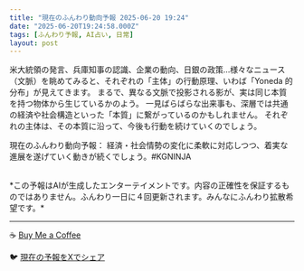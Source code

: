 ```yaml
---
title: "現在のふんわり動向予報 2025-06-20 19:24"
date: "2025-06-20T19:24:58.000Z"
tags: [ふんわり予報, AI占い, 日常]
layout: post
---
```


米大統領の発言、兵庫知事の認識、企業の動向、日銀の政策…様々なニュース（文脈）を眺めてみると、それぞれの「主体」の行動原理、いわば「Yoneda 的分布」が見えてきます。  まるで、異なる文脈で投影される影が、実は同じ本質を持つ物体から生じているかのよう。  一見ばらばらな出来事も、深層では共通の経済や社会構造といった「本質」に繋がっているのかもしれません。  それぞれの主体は、その本質に沿って、今後も行動を続けていくのでしょう。


現在のふんわり動向予報：
経済・社会情勢の変化に柔軟に対応しつつ、着実な進展を遂げていく動きが続くでしょう。#KGNINJA

<br>
*この予報はAIが生成したエンターテイメントです。内容の正確性を保証するものではありません。ふんわり一日に４回更新されます。みんなにふんわり拡散希望です。*

---
☕️ [Buy Me a Coffee](https://www.buymeacoffee.com/kgninja)

🐦 [現在の予報をXでシェア](https://twitter.com/intent/tweet?text=%E7%8F%BE%E5%9C%A8%E3%81%AE%E3%81%B5%E3%82%93%E3%82%8F%E3%82%8A%E4%BA%88%E5%A0%B1%3A%20%E3%80%8C%E7%B1%B3%E5%A4%A7%E7%B5%B1%E9%A0%98%E3%81%AE%E7%99%BA%E8%A8%80%E3%80%81%E5%85%B5%E5%BA%AB%E7%9F%A5%E4%BA%8B%E3%81%AE%E8%AA%8D%E8%AD%98%E3%80%81%E4%BC%81%E6%A5%AD%E3%81%AE%E5%8B%95%E5%90%91%E3%80%81%E6%97%A5%E9%8A%80%E3%81%AE%E6%94%BF%E7%AD%96%E2%80%A6%E6%A7%98%E3%80%85%E3%81%AA%E3%83%8B%E3%83%A5%E3%83%BC%E3%82%B9%EF%BC%88%E6%96%87%E8%84%88%EF%BC%89%E3%82%92%E7%9C%BA%E3%82%81%E3%81%A6%E3%81%BF%E3%82%8B%E3%81%A8%E3%80%81%E3%81%9D%E3%82%8C%E3%81%9E%E3%82%8C%E3%81%AE%E3%80%8C%E4%B8%BB%E4%BD%93%E3%80%8D%E3%81%AE%E8%A1%8C%E5%8B%95%E5%8E%9F%E7%90%86%E3%80%81%E3%81%84%E3%82%8F%E3%81%B0%E3%80%8CYoneda%20%E7%9A%84%E5%88%86%E5%B8%83%E3%80%8D%E3%81%8C%E8%A6%8B%E3%81%88%E3%81%A6%E3%81%8D%E3%81%BE%E3%81%99%E3%80%82%E3%80%8D%23KGNINJA%20%E7%B6%9A%E3%81%8D%E3%81%AF%E3%83%96%E3%83%AD%E3%82%B0%E3%81%A7%EF%BC%81%F0%9F%91%87&url=https%3A%2F%2Fkg-ninja.github.io%2FFunwariyoso%2F)
